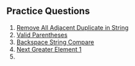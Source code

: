 ## Practice Questions

1. [Remove All Adjacent Duplicate in String](https://leetcode.com/problems/remove-all-adjacent-duplicates-in-string/)
2. [Valid Parentheses](https://leetcode.com/problems/valid-parentheses/)
3. [Backspace String Compare](https://leetcode.com/problems/backspace-string-compare/)
4. [Next Greater Element 1](https://leetcode.com/problems/next-greater-element-i/)
5. 